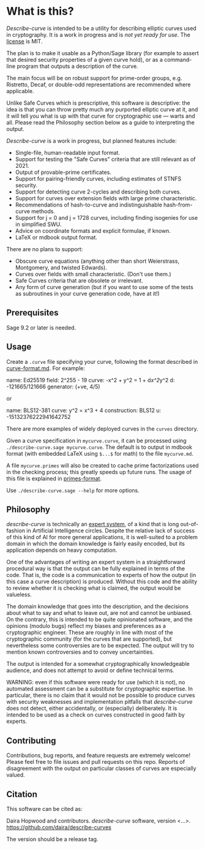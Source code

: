What is this?
=============

*Describe-curve* is intended to be a utility for describing elliptic curves used in
cryptography. It is a work in progress and is *not yet ready for use*.
The [license](LICENSE) is MIT.

The plan is to make it usable as a Python/Sage library (for example to assert that
desired security properties of a given curve hold), or as a command-line program
that outputs a description of the curve.

The main focus will be on robust support for prime-order groups, e.g. Ristretto,
Decaf, or double-odd representations are recommended where applicable.

Unlike Safe Curves which is prescriptive, this software is descriptive: the idea is
that you can throw pretty much any purported elliptic curve at it, and it will tell
you what is up with that curve for cryptographic use — warts and all. Please read
the Philosophy section below as a guide to interpreting the output.

*Describe-curve* is a work in progress, but planned features include:

* Single-file, human-readable input format.
* Support for testing the "Safe Curves" criteria that are still relevant as of 2021.
* Output of provable-prime certificates.
* Support for pairing-friendly curves, including estimates of STNFS security.
* Support for detecting curve 2-cycles and describing both curves.
* Support for curves over extension fields with large prime characteristic.
* Recommendations of hash-to-curve and indistinguishable hash-from-curve methods.
* Support for j = 0 and j = 1728 curves, including finding isogenies for use in
  simplified SWU.
* Advice on coordinate formats and explicit formulae, if known.
* LaTeX or mdbook output format.

There are no plans to support:

* Obscure curve equations (anything other than short Weierstrass, Montgomery,
  and twisted Edwards).
* Curves over fields with small characteristic. (Don't use them.)
* Safe Curves criteria that are obsolete or irrelevant.
* Any form of curve generation (but if you want to use some of the tests as
  subroutines in your curve generation code, have at it!)

Prerequisites
-------------

Sage 9.2 or later is needed.

Usage
-----

Create a `.curve` file specifying your curve, following the format described
in [curve-format.md](curve-format.md). For example:

  name: Ed25519
  field: 2^255 - 19
  curve: -x^2 + y^2 = 1 + d*x^2*y^2
  d: -121665/121666
  generator: (+ve, 4/5)

or

  name: BLS12-381
  curve: y^2 = x^3 + 4
  construction: BLS12
  u: -15132376222941642752

There are more examples of widely deployed curves in the `curves` directory.

Given a curve specification in `mycurve.curve`, it can be processed using
`./describe-curve.sage mycurve.curve`. The default is to output in mdbook
format (with embedded LaTeX using `$...$` for math) to the file `mycurve.md`.

A file `mycurve.primes` will also be created to cache prime factorizations
used in the checking process; this greatly speeds up future runs. The usage
of this file is explained in [primes-format](primes-format.md).

Use `./describe-curve.sage --help` for more options.

Philosophy
----------

*describe-curve* is technically an [expert system](https://en.wikipedia.org/wiki/Expert_system),
of a kind that is long out-of-fashion in Artificial Intelligence circles.
Despite the relative lack of success of this kind of AI for more general
applications, it is well-suited to a problem domain in which the domain
knowledge is fairly easily encoded, but its application depends on heavy
computation.

One of the advantages of writing an expert system in a straightforward
procedural way is that the output can be fully explained in terms of the code.
That is, the code is a communication to experts of how the output (in this
case a curve description) is produced. Without this code and the ability
to review whether it is checking what is claimed, the output would be
valueless.

The domain knowledge that goes into the description, and the decisions about
what to say and what to leave out, are not and cannot be unbiased. On the
contrary, this is intended to be quite opinionated software, and the opinions
(modulo bugs) reflect my biases and preferences as a cryptographic engineer.
These are roughly in line with most of the cryptographic community (for the
curves that are supported), but nevertheless some controversies are to be
expected. The output will try to mention known controversies and to convey
uncertainties.

The output is intended for a somewhat cryptographically knowledgeable audience,
and does not attempt to avoid or define technical terms.

WARNING: even if this software were ready for use (which it is not), no
automated assessment can be a substitute for cryptographic expertise. In
particular, there is no claim that it would not be possible to produce curves
with security weaknesses and implementation pitfalls that *describe-curve*
does not detect, either accidentally, or (especially) deliberately. It is
intended to be used as a check on curves constructed in good faith by experts.

Contributing
------------

Contributions, bug reports, and feature requests are extremely welcome!
Please feel free to file issues and pull requests on this repo. Reports of
disagreement with the output on particular classes of curves are especially
valued.

Citation
--------

This software can be cited as:

Daira Hopwood and contributors. *describe-curve* software, version <...>.
https://github.com/daira/describe-curves

The version should be a release tag.
